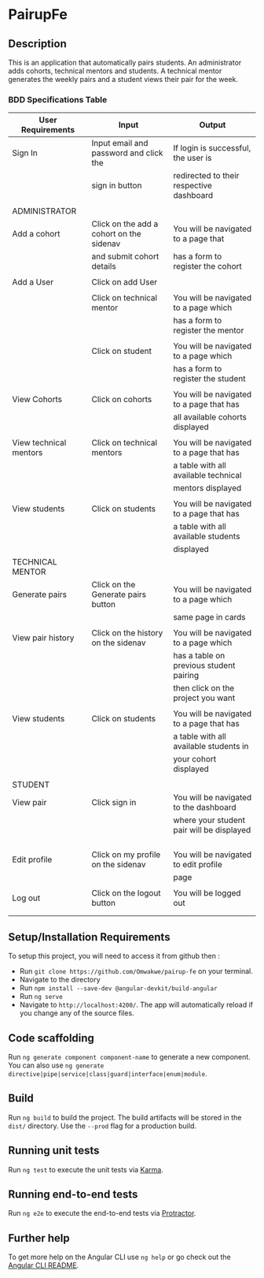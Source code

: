 # PairupFe


## Description
This is an application that automatically pairs students. An administrator adds cohorts, technical mentors and students. A technical mentor generates the weekly pairs and a student views their pair for the week.

### BDD Specifications Table
|        User Requirements                 |           Input                           |           Output                         |
|------------------------------------------|-------------------------------------------|------------------------------------------|
| Sign In                                  | Input email and password and click the    | If login is successful, the user is      |
|                                          | sign in button                            | redirected to their respective dashboard |
|                                          |                                           |                                          |
|     ADMINISTRATOR                        |                                           |                                          |
| Add a cohort                             | Click on the add a cohort on the sidenav  | You will be navigated to a page that     |
|                                          | and submit cohort details                 | has a form to register the cohort        |
|                                          |                                           |                                          |
| Add a User                               | Click on add User                         |                                          |
|                                          |                                           |                                          |
|                                          | Click on technical mentor                 | You will be navigated to a page which    |
|                                          |                                           | has a form to register the mentor        |
|                                          |                                           |                                          |
|                                          | Click on student                          | You will be navigated to a page which    |
|                                          |                                           | has a form to register the student       |
|                                          |                                           |                                          |
| View Cohorts                             |  Click on cohorts                         | You will be navigated to a page that has |
|                                          |                                           | all available cohorts displayed          |
|                                          |                                           |                                          |
| View technical mentors                   |  Click on technical mentors               | You will be navigated to a page that has |
|                                          |                                           | a table with all available technical     |
|                                          |                                           | mentors displayed                        |
|                                          |                                           |                                          |
| View students                            |  Click on students                        | You will be navigated to a page that has |
|                                          |                                           | a table with all available students      |
|                                          |                                           | displayed                                |
|    TECHNICAL MENTOR                      |                                           |                                          |
| Generate pairs                           | Click on the Generate pairs button        | You will be navigated to a page which    |
|                                          |                                           | same page in cards                       |
|                                          |                                           |                                          |
| View pair history                        |  Click on the history on the sidenav      | You will be navigated to a page which    |
|                                          |                                           | has a table on previous student pairing  |
|                                          |                                           | then click on the project you want       |
|                                          |                                           |                                          |
| View students                            |  Click on students                        | You will be navigated to a page that has |
|                                          |                                           | a table with all available students in   |
|                                          |                                           | your cohort displayed                    |
|                                          |                                           |                                          |
|    STUDENT                               |                                           |                                          |
| View pair                                |  Click sign in                            | You will be navigated to the dashboard   |
|                                          |                                           | where your student pair will be displayed|
|                                          |                                           |                                          |
|                                          |                                           |                                          |
|                                          |                                           |                                          |
|                                          |                                           |                                          |
| Edit profile                             | Click on my profile on the sidenav        | You will be navigated to edit profile    |
|                                          |                                           | page                                     |
|                                          |                                           |                                          |
| Log out                                  | Click on the logout button                | You will be logged out                   |
|                                          |                                           |                                          |
|                                          |                                           |                                          |


## Setup/Installation Requirements
To setup this project, you will need to access it from github then :
- Run `git clone https://github.com/Omwakwe/pairup-fe` on your terminal.
- Navigate to the directory
- Run `npm install --save-dev @angular-devkit/build-angular`
- Run `ng serve`
- Navigate to `http://localhost:4200/`. The app will automatically reload if you change any of the source files.


## Code scaffolding

Run `ng generate component component-name` to generate a new component. You can also use `ng generate directive|pipe|service|class|guard|interface|enum|module`.

## Build

Run `ng build` to build the project. The build artifacts will be stored in the `dist/` directory. Use the `--prod` flag for a production build.

## Running unit tests

Run `ng test` to execute the unit tests via [Karma](https://karma-runner.github.io).

## Running end-to-end tests

Run `ng e2e` to execute the end-to-end tests via [Protractor](http://www.protractortest.org/).

## Further help

To get more help on the Angular CLI use `ng help` or go check out the [Angular CLI README](https://github.com/angular/angular-cli/blob/master/README.md).
